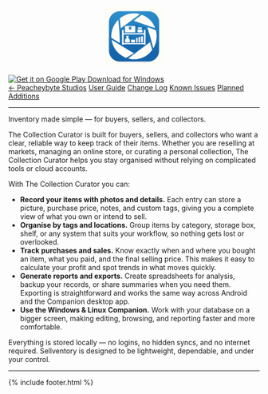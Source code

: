 <!-- App Logo -->
<p align="center">
  <img src="Sellventory-icon-final.png" alt="Sellventory logo" width="120">
</p>

<!-- DOWNLOAD ROW -->
<div class="dl-row">
  <a href="https://play.google.com/store/apps/details?id=com.peachbyte.sellventory" aria-label="Get it on Google Play">
    <img src="https://play.google.com/intl/en_us/badges/static/images/badges/en_badge_web_generic.png"
         alt="Get it on Google Play" height="60">
  </a>
  <a class="btn-win" href="https://github.com/PeacheyByte/sellventory-companion/releases/latest/download/sellventory.exe">
    Download for Windows
  </a>
</div>

<!-- === Sellventory navigation buttons === -->
<div class="sv-nav">
  <a class="sv-btn" href="/">← Peacheybyte Studios</a>
  <a class="sv-btn" href="{{ site.baseurl }}/user-guide/">User Guide</a>
  <a class="sv-btn" href="{{ site.baseurl }}/changelog/">Change Log</a>
  <a class="sv-btn" href="{{ site.baseurl }}/issues/">Known Issues</a>
  <a class="sv-btn" href="{{ site.baseurl }}/roadmap/">Planned Additions</a>
</div>
<!-- === end navigation buttons === -->

---

Inventory made simple — for buyers, sellers, and collectors.

The Collection Curator is built for buyers, sellers, and collectors who want a clear, reliable way to keep track of their items. Whether you are reselling at markets, managing an online store, or curating a personal collection, The Collection Curator helps you stay organised without relying on complicated tools or cloud accounts.

With The Collection Curator you can:

- **Record your items with photos and details.** Each entry can store a picture, purchase price, notes, and custom tags, giving you a complete view of what you own or intend to sell.
- **Organise by tags and locations.** Group items by category, storage box, shelf, or any system that suits your workflow, so nothing gets lost or overlooked.
- **Track purchases and sales.** Know exactly when and where you bought an item, what you paid, and the final selling price. This makes it easy to calculate your profit and spot trends in what moves quickly.
- **Generate reports and exports.** Create spreadsheets for analysis, backup your records, or share summaries when you need them. Exporting is straightforward and works the same way across Android and the Companion desktop app.
- **Use the Windows & Linux Companion.** Work with your database on a bigger screen, making editing, browsing, and reporting faster and more comfortable.

Everything is stored locally — no logins, no hidden syncs, and no internet required. Sellventory is designed to be lightweight, dependable, and under your control.

---

{% include footer.html %}

